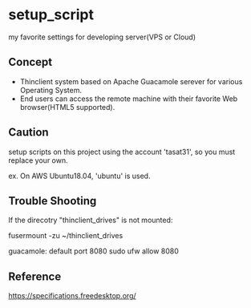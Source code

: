 # setup_script
my favorite settings for developing server(VPS or Cloud)

## Concept
- Thinclient system based on Apache Guacamole serever for various Operating System.
- End users can access the remote machine with their favorite Web browser(HTML5 supported).

## Caution
setup scripts on this project using the account 'tasat31', so you must replace your own.

ex. On AWS Ubuntu18.04, 'ubuntu' is used.

## Trouble Shooting
If the direcotry "thinclient_drives" is not mounted:

fusermount -zu ~/thinclient_drives

guacamole: default port 8080
sudo ufw allow 8080

## Reference
https://specifications.freedesktop.org/
